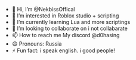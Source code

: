 - 👋 Hi, I’m @NekbissOffical
- 👀 I’m interested in Roblox studio + scripting
- 🌱 I’m currently learning Lua and more scriptings
- 💞️ I’m looking to collaborate on i not collabarate
- 📫 How to reach me My discord @d0hasing
- 😄 Pronouns: Russia
- ⚡ Fun fact: i speak english. i good people!

<!---
NekbissOffical/NekbissOffical is a ✨ special ✨ repository because its `README.md` (this file) appears on your GitHub profile.
You can click the Preview link to take a look at your changes.
--->

